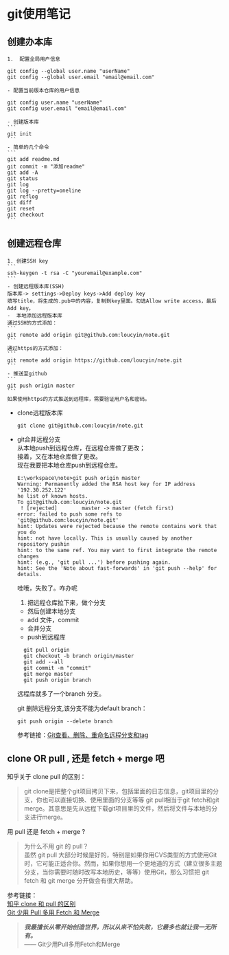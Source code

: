 # git使用笔记　　
## 创建办本库
    1.  配置全局用户信息
```
git config --global user.name "userName"
git config --global user.email "email@email.com"
```
    - 配置当前版本仓库的用户信息
```
git config user.name "userName"
git config user.email "email@email.com"
```
    - 创建版本库  
    ```
    git init
    ```
    - 简单的几个命令
    ```
    git add readme.md
    git commit -m "添加readme"
    git add -A
    git status
    git log
    git log --pretty=oneline
    git reflog
    git diff
    git reset
    git checkout
    ```
## 创建远程仓库
    1. 创建SSH key
    ```
    ssh-keygen -t rsa -C "youremail@example.com"
    ```
    - 创建远程版本库(SSH)
    版本库-> settings->Deploy keys->Add deploy key  
    填写title，将生成的.pub中的内容，复制到key里面。勾选Allow write access，最后Add key。
    -  本地添加远程版本库  
    通过SSH的方式添加：
    ```
    git remote add origin git@github.com:loucyin/note.git
    ```
    通过https的方式添加：
    ```
    git remote add origin https://github.com/loucyin/note.git
    ```
    - 推送至github  
    ```
    git push origin master
    ```
    如果使用https的方式推送到远程库，需要验证用户名和密码。
- clone远程版本库
    ```
    git clone git@github.com:loucyin/note.git
    ```
- git合并远程分支  
    从本地push到远程仓库，在远程仓库做了更改；  
    接着，又在本地仓库做了更改。  
    现在我要把本地仓库push到远程仓库。
    ```
    E:\workspace\note>git push origin master
    Warning: Permanently added the RSA host key for IP address '192.30.252.122'
    he list of known hosts.
    To git@github.com:loucyin/note.git
     ! [rejected]        master -> master (fetch first)
    error: failed to push some refs to 'git@github.com:loucyin/note.git'
    hint: Updates were rejected because the remote contains work that you do
    hint: not have locally. This is usually caused by another repository pushin
    hint: to the same ref. You may want to first integrate the remote changes
    hint: (e.g., 'git pull ...') before pushing again.
    hint: See the 'Note about fast-forwards' in 'git push --help' for details.
    ```
    哇哦，失败了。咋办呢   
  1. 把远程仓库拉下来，做个分支
  * 然后创建本地分支
  - add 文件，commit
  - 合并分支
  - push到远程库  

  ```
    git pull origin
    git checkout -b branch origin/master
    git add --all
    git commit -m "commit"
    git merge master
    git push origin branch
  ```
  远程库就多了一个branch 分支。  

  git 删除远程分支,该分支不能为default branch：
  ```
  git push origin --delete branch
  ```
  参考链接：[Git查看、删除、重命名远程分支和tag](http://zengrong.net/post/1746.htm)
## clone OR pull , 还是 fetch + merge 吧
知乎关于 clone pull 的区别：
> git clone是把整个git项目拷贝下来，包括里面的日志信息，git项目里的分支，你也可以直接切换、使用里面的分支等等
git pull相当于git fetch和git merge。其意思是先从远程下载git项目里的文件，然后将文件与本地的分支进行merge。  

  用 pull 还是 fetch + merge ?  
> 为什么不用 git 的 pull？  
虽然 git pull 大部分时候是好的，特别是如果你用CVS类型的方式使用Git时，它可能正适合你。然而，如果你想用一个更地道的方式（建立很多主题分支，当你需要时随时改写本地历史，等等）使用Git，那么习惯把 git fetch 和 git merge 分开做会有很大帮助。

  参考链接：  
[知乎 clone 和 pull 的区别](https://www.zhihu.com/question/39595933)  
[Git 少用 Pull 多用 Fetch 和 Merge](http://www.cnblogs.com/flying_bat/p/3408634.html)  
> ***我最擅长从零开始创造世界，所以从来不怕失败，它最多也就让我一无所有。***  
—— Git少用Pull多用Fetch和Merge
